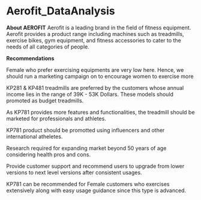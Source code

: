 # Aerofit_DataAnalysis

**About AEROFIT**
Aerofit is a leading brand in the field of fitness equipment. Aerofit provides a product range including machines such as treadmills, exercise bikes, gym equipment, and fitness accessories to cater to the needs of all categories of people.

**Recommendations**

Female who prefer exercising equipments are very low here. Hence, we should run a marketing campaign on to encourage women to exercise more

KP281 & KP481 treadmills are preferred by the customers whose annual income lies in the range of 39K - 53K Dollars. These models should promoted as budget treadmills.

As KP781 provides more features and functionalities, the treadmill should be marketed for professionals and athletes.

KP781 product should be promotted using influencers and other international atheletes.

Research required for expanding market beyond 50 years of age considering health pros and cons.

Provide customer support and recommend users to upgrade from lower versions to next level versions after consistent usages.

KP781 can be recommended for Female customers who exercises extensively along with easy usage guidance since this type is advanced.
